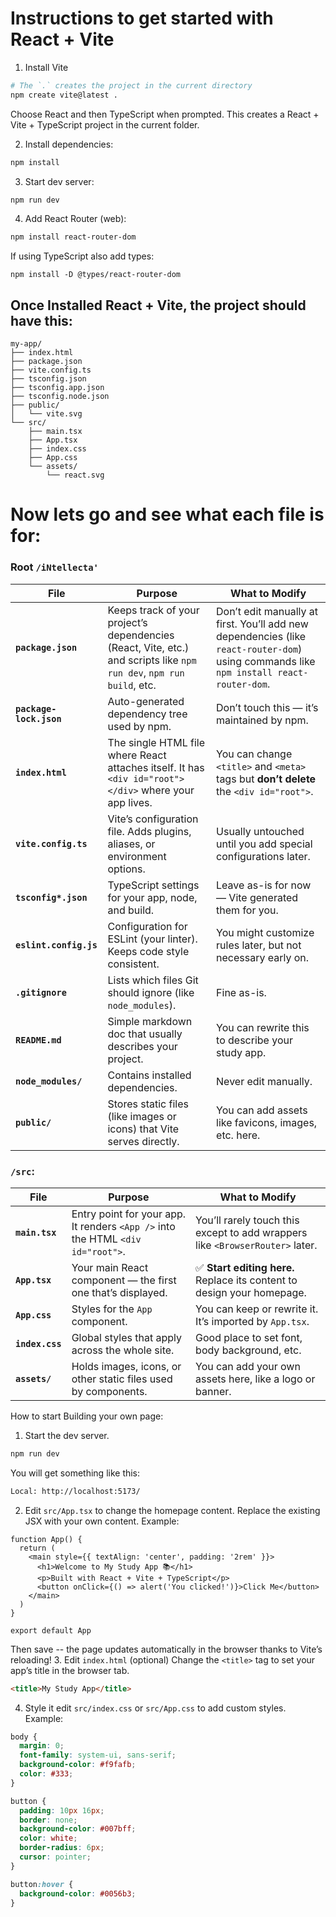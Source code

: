 # Instructions to get started with React + Vite
1. Install Vite
```bash
# The `.` creates the project in the current directory
npm create vite@latest .
```
Choose React and then TypeScript when prompted. This creates a React + Vite + TypeScript project in the current folder.

2. Install dependencies:
```bash
npm install
```
3. Start dev server:
```bash
npm run dev
```

4. Add React Router (web):
```bash
npm install react-router-dom
```

If using TypeScript also add types:
```
npm install -D @types/react-router-dom
```
## Once Installed React + Vite, the project should have this:
```
my-app/
├── index.html
├── package.json
├── vite.config.ts
├── tsconfig.json
├── tsconfig.app.json
├── tsconfig.node.json
├── public/
│   └── vite.svg
└── src/
    ├── main.tsx
    ├── App.tsx
    ├── index.css
    ├── App.css
    └── assets/
        └── react.svg
```
# Now lets go and see what each file is for:

### Root `/iNtellecta'`

| File                    | Purpose                                                                                                              | What to Modify                                                                                                                          |
| ----------------------- | -------------------------------------------------------------------------------------------------------------------- | --------------------------------------------------------------------------------------------------------------------------------------- |
| **`package.json`**      | Keeps track of your project’s dependencies (React, Vite, etc.) and scripts like `npm run dev`, `npm run build`, etc. | Don’t edit manually at first. You’ll add new dependencies (like `react-router-dom`) using commands like `npm install react-router-dom`. |
| **`package-lock.json`** | Auto-generated dependency tree used by npm.                                                                          | Don’t touch this — it’s maintained by npm.                                                                                              |
| **`index.html`**        | The single HTML file where React attaches itself. It has `<div id="root"></div>` where your app lives.               | You can change `<title>` and `<meta>` tags but **don’t delete** the `<div id="root">`.                                                  |
| **`vite.config.ts`**    | Vite’s configuration file. Adds plugins, aliases, or environment options.                                            | Usually untouched until you add special configurations later.                                                                           |
| **`tsconfig*.json`**    | TypeScript settings for your app, node, and build.                                                                   | Leave as-is for now — Vite generated them for you.                                                                                      |
| **`eslint.config.js`**  | Configuration for ESLint (your linter). Keeps code style consistent.                                                 | You might customize rules later, but not necessary early on.                                                                            |
| **`.gitignore`**        | Lists which files Git should ignore (like `node_modules`).                                                           | Fine as-is.                                                                                                                             |
| **`README.md`**         | Simple markdown doc that usually describes your project.                                                             | You can rewrite this to describe your study app.                                                                                        |
| **`node_modules/`**     | Contains installed dependencies.                                                                                     | Never edit manually.                                                                                                                    |
| **`public/`**           | Stores static files (like images or icons) that Vite serves directly.                                                | You can add assets like favicons, images, etc. here.                                                                                    |

### `/src`:
| File            | Purpose                                                                         | What to Modify                                                                |
| --------------- | ------------------------------------------------------------------------------- | ----------------------------------------------------------------------------- |
| **`main.tsx`**  | Entry point for your app. It renders `<App />` into the HTML `<div id="root">`. | You’ll rarely touch this except to add wrappers like `<BrowserRouter>` later. |
| **`App.tsx`**   | Your main React component — the first one that’s displayed.                     | ✅ **Start editing here.** Replace its content to design your homepage.        |
| **`App.css`**   | Styles for the `App` component.                                                 | You can keep or rewrite it. It’s imported by `App.tsx`.                       |
| **`index.css`** | Global styles that apply across the whole site.                                 | Good place to set font, body background, etc.                                 |
| **`assets/`**   | Holds images, icons, or other static files used by components.                  | You can add your own assets here, like a logo or banner.                      |

How to start Building your own page:
1. Start the dev server.
```bash
npm run dev
```
You will get something like this:
```bash
Local: http://localhost:5173/
```
2. Edit `src/App.tsx` to change the homepage content.
Replace the existing JSX with your own content.
Example:
```tsx
function App() {
  return (
    <main style={{ textAlign: 'center', padding: '2rem' }}>
      <h1>Welcome to My Study App 📚</h1>
      <p>Built with React + Vite + TypeScript</p>
      <button onClick={() => alert('You clicked!')}>Click Me</button>
    </main>
  )
}

export default App
```
Then save -- the page updates automatically in the browser thanks to Vite’s reloading!
3. Edit `index.html` (optional)
Change the `<title>` tag to set your app’s title in the browser tab.
```html
<title>My Study App</title>
```

4. Style it
edit `src/index.css` or `src/App.css` to add custom styles.
Example:
```css
body {
  margin: 0;
  font-family: system-ui, sans-serif;
  background-color: #f9fafb;
  color: #333;
}

button {
  padding: 10px 16px;
  border: none;
  background-color: #007bff;
  color: white;
  border-radius: 6px;
  cursor: pointer;
}

button:hover {
  background-color: #0056b3;
}
```

